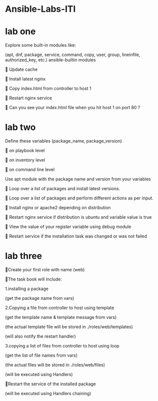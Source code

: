 # Ansible-Labs-ITI

# lab one 
Explore some built-in modules like:

(apt, dnf, package, service, command, copy, user, group, lineinfile, authorized_key, etc.)
ansible-builtin modules

 Update cache

 Install latest nginx

 Copy index.html from controller to host 1

 Restart nginx service

 Can you see your index.html file when you hit host 1 on port 80 ?


# lab two 
Define these variables (package_name, package_version)

 on playbook level

 on inventory level

 on command line level

Use apt module with the package name and version from your variables

 Loop over a list of packages and install latest versions.

 Loop over a list of packages and perform different actions as per input.

 Install nginx or apache2 depending on distribution

 Restart nginx service if distribution is ubuntu and variable value is true

 View the value of your register variable using debug module

 Restart service if the installation task was changed or was not failed


# lab three

Create your first role with name (web)

The task book will include:

1.installing a package

(get the package name from vars)

2.Copying a file from controller to host using template

(get the template name & template message from vars)

(the actual template file will be stored in ./roles/web/templates)

(will also notify the restart handler)

3.copying a list of files from controller to host using loop

(get the list of file names from vars)

(the actual files will be stored in ./roles/web/files)

(will be executed using Handlers)

Restart the service of the installed package

(will be executed using Handlers chaining)
